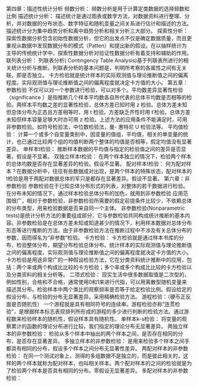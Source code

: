 第四章：描述性统计分析
    频数分析：
        频数分析是用于计算定类数据的选择频数和比例
    描述统计分析：
        描述统计是通过图表或数学方法，对数据资料进行整理、分析，并对数据的分布状态、数字特征和随机变量之间关系进行估计和描述的方法。描述统计分为集中趋势分析和离中趋势分析和相关分析三大部分。
    探索性分析：
        探索性数据分析包含初始性数据分析，但它的出发点不仅是确定数据质量，而且更重视从数据中发现数据分布的模式（Patten）和提出新的假设。在以抽样统计为主导的传统统计学中，探索性数据分析对验证性数据分析有着支持和辅助的作用。
    联列表分析：
        列联表分析( Contingency Table Analysis)基于列联表所进行的相关统计分析与推断。列联表分析的基本问题是，判明所考察的各属性之间有无关联，即是否独立。
            卡方检验就是统计样本的实际观测值与理论推断值之间的偏离程度。实际观测值与理论推断值之间的偏离程度就决定卡方值的大小。
 第五章：参数检验
    不仅可以对一个参数进行检验，可以对多个。平均数差异显著性检验（significance ）是指推断几个样本平均数各自所代表的总体平均数是否相等的检验。两样本平均数之差的显著性检验，总体方差已知时用 z 检验。总体方差未知但总体分布为正态且方差相等时，用 t 检验。方差缺乏齐性时用 t′检验。总体方差未知但样本容量足够大时亦可用 z 检验。上述方法的应用条件不能满足时，可用非参数检验。如符号检验法，中位数检验法，曼- 惠特尼 U 检验法等。
    平均值检验：
        计算一个或多个自变量类别中，因变量的值组，平均值，相关的单变量的统计，也已通过比较两个组的均值判断两个整体的均值是否相等，假定均值没有显著差异。
    单样本t检验： 
        推断样本数据的平均值与指定的检验值之间的差异是否显著。假设是不显著。
    双独立样本t检验：
        在两个样本独立的情况下，检验两个样本的总体均数是否存在显著差异的检验。假设不显著。
    配对样本t检验：
        何为配对样本？在数据分析中，往往有些数据成对出现，是两个样本的特殊状态，配对样本的t检验是用于两配对数据总体的军只是都存在显著差异。假设不显著。
第六章：非参数检验
    参数检验在于已知总体分布形式的列表，对整体的若干数据进行检验。在分布未知的情况下，通过样本检验总体分布的加色，就用到非参数检验
    应用范围很广，相对于参数检验，非参数检验所需要的假定前提条件比较少，不依赖总体的分布类型，用来检验数据是否来自同一个主体。
    非参数检验(Nonparametric tests)是统计分析方法的重要组成部分，它与参数检验共同构成统计推断的基本内容。非参数检验是在总体方差未知或知道甚少的情况下，利用样本数据对总体分布形态等进行推断的方法。由于非参数检验方法在推断过程中不涉及有关总体分布的参数，因而得名为“非参数”检验。
    卡方检验：
        卡方检验就是通过样本书库的分布，检验整体分布，期望分布检验总体分布。统计样本的实际观测值与理论推断值之间的偏离程度。实际观测值与理论推断值之间的偏离程度就决定卡方值的大小。卡方检验是用途非常广的一种假设检验方法，它在分类资料统计推断中的应用，包括：两个率或两个构成比比较的卡方检验；多个率或多个构成比比较的卡方检验以及分类资料的相关分析等。
    二项式检验：
        现实生活中很多数据取值是二次型的，例如性别，合格和不合格，通常使用0和1来进行代指，可以用离散型随机变量来描述其分布。检验样本中两个类比的观察频率是否等于给定检验比例。假设给定的假设分布，与检验的分布无显著差异。采用精确检验方法。
    游程检验：（硬币正反面是否随机性）
        一个游程就是具有相同符号的连续串。游程检验亦称“连贯检验”，是根据样本标志表现排列所形成的游程的多少进行判断的检验方法。通过游程数来检验样本的随机性，假设样本具有随机性。
    单样本k-s检验：
        将变量的观察累计的函数的理论分布进行比较，我们指定的理论分布无显著差异。
    两独立样本的非参数检验：
        检验从多个样本中抽出的两个样本之间，是否存在相同的分布，是否存在显著差异。
    多独立样本的非参数检验：
        是用来检验多个样本之间手都具有相同的分布，假设多个样本之间分布无显著性差异。
    两配对样本的非参数检验：
        在同一个测试对象上，测得的多组数据不是独立的，而是彼此相关的，这样的两个样本就称为配对样本，也叫相关样本。两个配对样本的之间的检验就是为了检验两个样本是否具有相同的分布。零假设无显著差异。
    多配对样本的非参数检验：
            